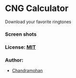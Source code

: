 # CNG Calculator


Download your favorite ringtones

### Screen shots

### License: [MIT](/LICENSE)

### Author:

 - [Chandramohan](https://www.linkedin.com/in/chandramohank15)